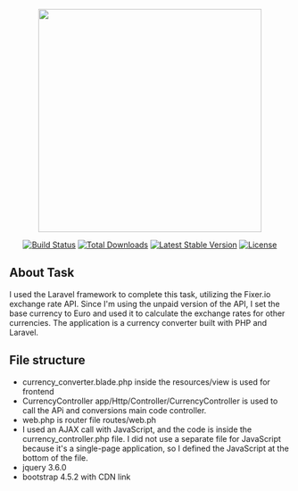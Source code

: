 <p align="center"><a href="https://laravel.com" target="_blank"><img src="https://raw.githubusercontent.com/laravel/art/master/logo-lockup/5%20SVG/2%20CMYK/1%20Full%20Color/laravel-logolockup-cmyk-red.svg" width="400"></a></p>

<p align="center">
<a href="https://travis-ci.org/laravel/framework"><img src="https://travis-ci.org/laravel/framework.svg" alt="Build Status"></a>
<a href="https://packagist.org/packages/laravel/framework"><img src="https://img.shields.io/packagist/dt/laravel/framework" alt="Total Downloads"></a>
<a href="https://packagist.org/packages/laravel/framework"><img src="https://img.shields.io/packagist/v/laravel/framework" alt="Latest Stable Version"></a>
<a href="https://packagist.org/packages/laravel/framework"><img src="https://img.shields.io/packagist/l/laravel/framework" alt="License"></a>
</p>

## About Task

I used the Laravel framework to complete this task, utilizing the Fixer.io exchange rate API. Since I'm using the unpaid version of the API, I set the base currency to Euro and used it to calculate the exchange rates for other currencies. The application is a currency converter built with PHP and Laravel.

## File structure
- currency_converter.blade.php inside the resources/view is used for frontend 
- CurrencyController app/Http/Controller/CurrencyController is used to call the APi and conversions main code controller.
- web.php is router file routes/web.ph
- I used an AJAX call with JavaScript, and the code is inside the currency_controller.php file. I did not use a separate file for JavaScript because it's a single-page application, so I defined the JavaScript at the bottom of the file. 
- jquery 3.6.0
- bootstrap 4.5.2 with CDN link